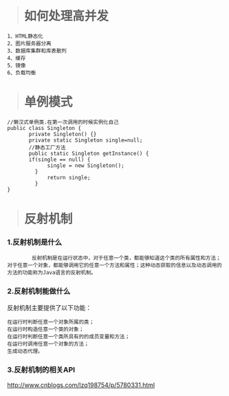 > # 如何处理高并发

```
1、HTML静态化
2、图片服务器分离
3、数据库集群和库表散列
4、缓存
5、镜像
6、负载均衡
```



> # 单例模式

```
//懒汉式单例类.在第一次调用的时候实例化自己 
public class Singleton { 
       private Singleton() {}  
       private static Singleton single=null;  
       //静态工厂方法 
       public static Singleton getInstance() {  
       if(single == null) {    
             single = new Singleton();  
         }    
             return single;  
         }  
}  
```

> # 反射机制

### 1.反射机制是什么

```
        反射机制是在运行状态中，对于任意一个类，都能够知道这个类的所有属性和方法；对于任意一个对象，都能够调用它的任意一个方法和属性；这种动态获取的信息以及动态调用的方法的功能称为Java语言的反射机制。
```

### 2.反射机制能做什么

反射机制主要提供了以下功能：

```
在运行时判断任意一个对象所属的类；
在运行时构造任意一个类的对象；
在运行时判断任意一个类所具有的的成员变量和方法；
在运行时调用任意一个对象的方法；
生成动态代理。
```

### 3.反射机制的相关API

http://www.cnblogs.com/lzq198754/p/5780331.html



